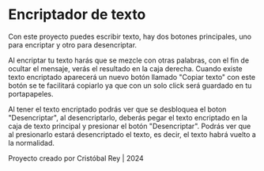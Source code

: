 # Encriptador de texto
Con este proyecto puedes escribir texto, hay dos botones principales, uno para encriptar y otro para desencriptar.

Al encriptar tu texto harás que se mezcle con otras palabras, con el fin de ocultar el mensaje, verás el resultado en la caja derecha.
Cuando existe texto encriptado aparecerá un nuevo botón llamado "Copiar texto" con este botón se te facilitará copiarlo ya que con un solo click será guardado en tu portapapeles.

Al tener el texto encriptado podrás ver que se desbloquea el boton "Desencriptar", al desencriptarlo, deberás pegar el texto encriptado en la caja de texto principal y presionar el botón "Desencriptar".
Podrás ver que al presionarlo estará desencriptado el texto, es decir, el texto habrá vuelto a la normalidad.

Proyecto creado por Cristóbal Rey | 2024
